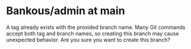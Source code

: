 # Bankous/admin at main

A tag already exists with the provided branch name. Many Git commands accept both tag and branch names, so creating this branch may cause unexpected behavior. Are you sure you want to create this branch?
